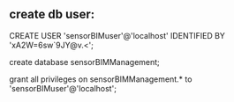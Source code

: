 ## create db user:

CREATE USER 'sensorBIMuser'@'localhost' IDENTIFIED BY 'xA2W=6sw`9JY@v.<';

create database sensorBIMManagement;

grant all privileges on sensorBIMManagement.* to 'sensorBIMuser'@'localhost';

